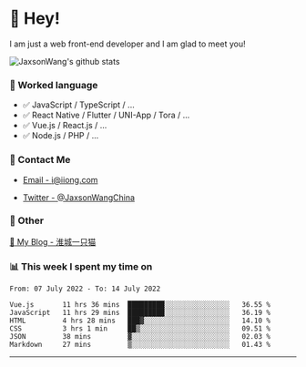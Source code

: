 # 👋 Hey!

I am just a web front-end developer and I am glad to meet you!

![JaxsonWang's github stats](https://github-readme-stats.vercel.app/api?username=JaxsonWang&&show_icons=true&&title_color=1abc9c&&icon_color=1abc9c)


### 📝 Worked language

- ✅ JavaScript / TypeScript / ...
- ✅ React Native / Flutter / UNI-App / Tora / ...
- ✅ Vue.js / React.js / ...
- ✅ Node.js / PHP / ...

### 📮 Contact Me

- [Email - i@iiong.com](mailto:i@iiong.com)

- [Twitter - @JaxsonWangChina](https://twitter.com/JaxsonWangChina)

### 🤪 Other

[📌 My Blog - 淮城一只猫](https://iiong.com)

### 📊 This week I spent my time on

<!--START_SECTION:waka-->

```text
From: 07 July 2022 - To: 14 July 2022

Vue.js       11 hrs 36 mins  █████████░░░░░░░░░░░░░░░░   36.55 %
JavaScript   11 hrs 29 mins  █████████░░░░░░░░░░░░░░░░   36.19 %
HTML         4 hrs 28 mins   ███▓░░░░░░░░░░░░░░░░░░░░░   14.10 %
CSS          3 hrs 1 min     ██▒░░░░░░░░░░░░░░░░░░░░░░   09.51 %
JSON         38 mins         ▓░░░░░░░░░░░░░░░░░░░░░░░░   02.03 %
Markdown     27 mins         ▒░░░░░░░░░░░░░░░░░░░░░░░░   01.43 %
```

<!--END_SECTION:waka-->

---
